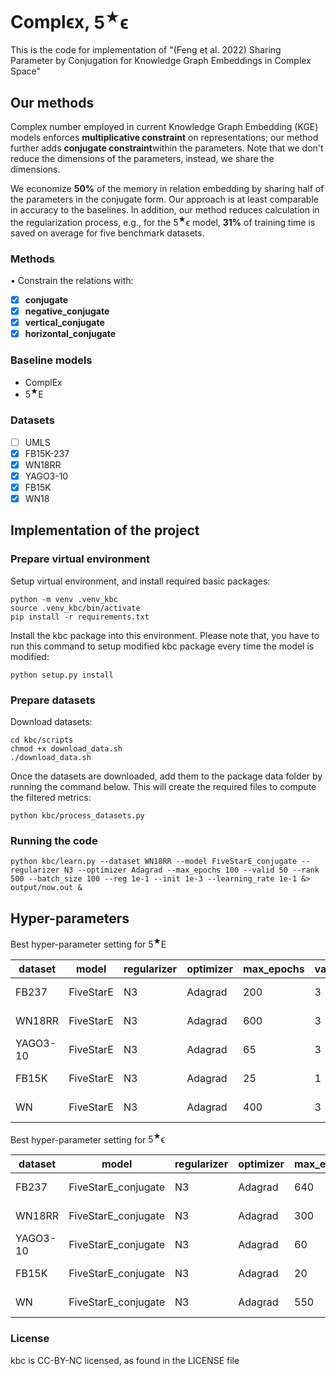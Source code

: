 # $\mathrm{Compl\epsilon x}$, $5^{\bigstar}\mathrm{\epsilon}$

This is the code for implementation of "(Feng et al. 2022) Sharing Parameter by Conjugation for Knowledge Graph Embeddings in Complex Space"

## Our methods

Complex number employed in current Knowledge Graph Embedding (KGE) models enforces **multiplicative constraint** on representations; our method further adds **conjugate constraint**within the parameters. Note that we don't reduce the dimensions of the parameters, instead, we share the dimensions.

We economize **50\%** of the memory in relation embedding by sharing half of the parameters in the conjugate form. Our approach is at least comparable in accuracy to the baselines. In addition, our method reduces calculation in the regularization process, e.g., for the $5^{\bigstar}\mathrm{\epsilon}$ model, **31\%** of training time is saved on average for five benchmark datasets.

### Methods

• Constrain the relations with:

- [X] **conjugate**
- [X] **negative_conjugate**
- [X] **vertical_conjugate**
- [X] **horizontal_conjugate**

### Baseline models

- $\mathrm{ComplEx}$
- $5^{\bigstar}\mathrm{E}$

### Datasets

- [ ] UMLS
- [X] FB15K-237
- [X] WN18RR
- [X] YAGO3-10
- [X] FB15K
- [X] WN18

## Implementation of the project

### Prepare virtual environment

Setup virtual environment, and install required basic packages:

```
python -m venv .venv_kbc
source .venv_kbc/bin/activate
pip install -r requirements.txt
```

Install the kbc package into this environment. Please note that, you have to run this command to setup modified kbc package every time the model is modified:

```
python setup.py install
```

### Prepare datasets

Download datasets:

```
cd kbc/scripts
chmod +x download_data.sh
./download_data.sh
```

Once the datasets are downloaded, add them to the package data folder by running the command below. This will create the required files to compute the filtered metrics:

```
python kbc/process_datasets.py
```

### Running the code

```
python kbc/learn.py --dataset WN18RR --model FiveStarE_conjugate --regularizer N3 --optimizer Adagrad --max_epochs 100 --valid 50 --rank 500 --batch_size 100 --reg 1e-1 --init 1e-3 --learning_rate 1e-1 &> output/now.out &

```

## Hyper-parameters

Best hyper-parameter setting for $5^{\bigstar}\mathrm{E}$

| dataset  | model     | regularizer | optimizer | max_epochs | valid | rank | batch_size | reg     | init   | learning_rate |
| -------- | --------- | ----------- | --------- | ---------- | ----- | ---- | ---------- | ------- | ------ | ------------- |
| FB237    | FiveStarE | N3          | Adagrad   | 200        | 3     | 500  | 2000       | 1.E-01  | 1.E-03 | 1.E-02        |
| WN18RR   | FiveStarE | N3          | Adagrad   | 600        | 3     | 500  | 1000       | 5.E-01  | 1.E-03 | 1.E-01        |
| YAGO3-10 | FiveStarE | N3          | Adagrad   | 65         | 3     | 500  | 500        | 2.5E-03 | 1.E-03 | 1.E-01        |
| FB15K    | FiveStarE | N3          | Adagrad   | 25         | 1     | 500  | 1000       | 1.0E-03 | 1.E-03 | 5.E-02        |
| WN       | FiveStarE | N3          | Adagrad   | 400        | 3     | 500  | 500        | 5.E-02  | 1.E-03 | 1.E-01        |

Best hyper-parameter setting for $5^{\bigstar}\mathrm{\epsilon}$

| dataset  | model               | regularizer | optimizer | max_epochs | valid | rank | batch_size | reg     | init   | learning_rate |
| -------- | ------------------- | ----------- | --------- | ---------- | ----- | ---- | ---------- | ------- | ------ | ------------- |
| FB237    | FiveStarE_conjugate | N3          | Adagrad   | 640        | 3     | 500  | 1000       | 1.E-01  | 1.E-03 | 1.E-02        |
| WN18RR   | FiveStarE_conjugate | N3          | Adagrad   | 300        | 3     | 500  | 1000       | 5.E-01  | 1.E-03 | 1.E-01        |
| YAGO3-10 | FiveStarE_conjugate | N3          | Adagrad   | 60         | 3     | 500  | 1000       | 5.E-03  | 1.E-03 | 1.E-01        |
| FB15K    | FiveStarE_conjugate | N3          | Adagrad   | 20         | 1     | 500  | 1000       | 2.5E-03 | 1.E-03 | 1.E-01        |
| WN       | FiveStarE_conjugate | N3          | Adagrad   | 550        | 3     | 500  | 500        | 1.E-01  | 1.E-03 | 5.E-02        |

### License

kbc is CC-BY-NC licensed, as found in the LICENSE file

